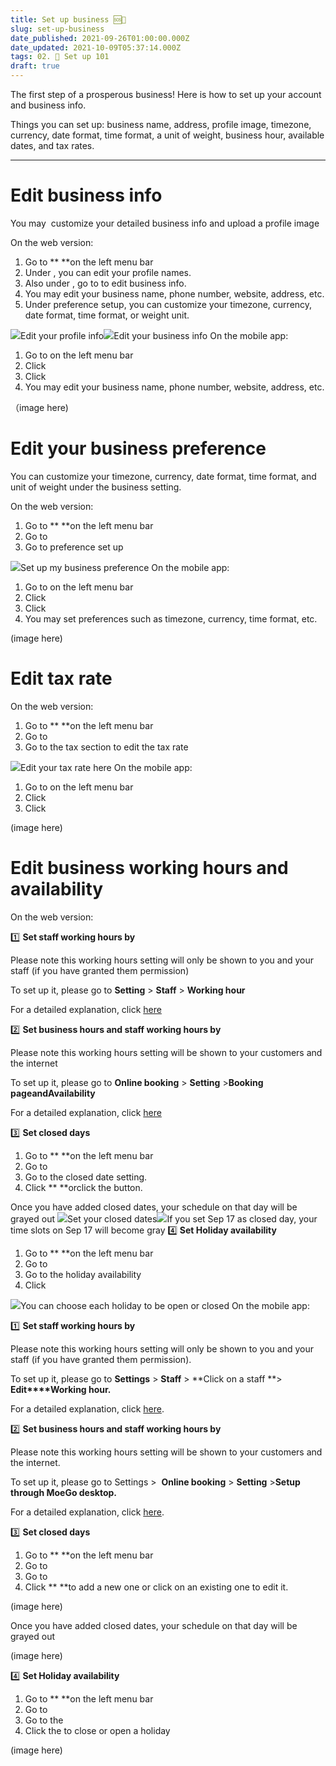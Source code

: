 ```yaml
---
title: Set up business 🆘📱
slug: set-up-business
date_published: 2021-09-26T01:00:00.000Z
date_updated: 2021-10-09T05:37:14.000Z
tags: 02. 🌟 Set up 101
draft: true
---
```


The first step of a prosperous business! Here is how to set up your account and business info.

Things you can set up: business name, address, profile image, timezone, currency, date format, time format, a unit of weight, business hour, available dates, and tax rates. 

---

# Edit business info

You may  customize your detailed business info and upload a profile image

On the web version:

1. Go to **<Setting> **on the left menu bar
2. Under **<Profile>**, you can edit your profile names.
3. Also under **<Setting>**, go to **<Business>** to edit business info.
4. You may edit your business name, phone number, website, address, etc.
5. Under preference setup, you can customize your timezone, currency, date format, time format, or weight unit.

![](__GHOST_URL__/content/images/2021/09/CleanShot-2021-09-15-at-18.39.02.png)Edit your profile info![](__GHOST_URL__/content/images/2021/09/CleanShot-2021-09-15-at-18.40.50.png)Edit your business info
On the mobile app:

1. Go to **<Settings>** on the left menu bar
2. Click **<Business>**
3. Click **<Business profile>**
4. You may edit your business name, phone number, website, address, etc.

（image here)

# Edit your business preference

You can customize your timezone, currency, date format, time format, and unit of weight under the business setting.

On the web version:

1. Go to **<Setting> **on the left menu bar
2. Go to **<Business>**
3. Go to preference set up

![](__GHOST_URL__/content/images/2021/09/CleanShot-2021-09-15-at-18.45.57.png)Set up my business preference
On the mobile app:

1. Go to **<Settings>** on the left menu bar
2. Click **<Business>**
3. Click **<Business preference>**
4. You may set preferences such as timezone, currency, time format, etc.

(image here)

# Edit tax rate

On the web version:

1. Go to **<Setting> **on the left menu bar
2. Go to **<Business>**
3. Go to the tax section to edit the tax rate

![](__GHOST_URL__/content/images/2021/09/CleanShot-2021-09-15-at-18.51.36.png)Edit your tax rate here
On the mobile app:

1. Go to **<Settings>** on the left menu bar
2. Click **<Business>**
3. Click **<tax>**

(image here)

# Edit business working hours and availability

On the web version:

1️⃣ **Set staff working hours by <Setting>**

Please note this working hours setting will only be shown to you and your staff (if you have granted them permission)

To set up it, please go to **Setting** > **Staff** > **Working hour**

For a detailed explanation, click [here](__GHOST_URL__/set-up-staff-and-working-hours/#setup-staff-working-hours)

2️⃣ **Set business hours and staff working hours by <Online booking>**

Please note this working hours setting will be shown to your customers and the internet

To set up it, please go to **Online booking** > **Setting** >**Booking page****and****Availability**

For a detailed explanation, click [here](__GHOST_URL__/available-services-price/)

3️⃣ **Set closed days**

1. Go to **<Setting> **on the left menu bar
2. Go to **<Business>**
3. Go to the closed date setting.
4. Click **<Add new closed dates> **orclick the **<edit>** button.

Once you have added closed dates, your schedule on that day will be grayed out
![](__GHOST_URL__/content/images/2021/09/_36.gif)Set your closed dates![](__GHOST_URL__/content/images/2021/09/CleanShot-2021-09-13-at-14.11.35.png)If you set Sep 17 as closed day, your time slots on Sep 17 will become gray
4️⃣ **Set Holiday availability**

1. Go to **<Setting> **on the left menu bar
2. Go to **<Business>**
3. Go to the holiday availability
4. Click **<Set up>**

![](__GHOST_URL__/content/images/2021/09/CleanShot-2021-09-13-at-14.14.23.png)You can choose each holiday to be open or closed
On the mobile app:

1️⃣ **Set staff working hours by <Setting>**

Please note this working hours setting will only be shown to you and your staff (if you have granted them permission).

To set up it, please go to **Settings** > **Staff** > **Click on a staff **> **Edit****Working hour.**

For a detailed explanation, click [here](__GHOST_URL__/set-up-staff-and-working-hours/#setup-staff-working-hours).

2️⃣ **Set business hours and staff working hours by <Online booking>**

Please note this working hours setting will be shown to your customers and the internet.

To set up it, please go to Settings >  **Online booking** > **Setting** >**Setup through MoeGo desktop.**

For a detailed explanation, click [here](__GHOST_URL__/available-services-price/).

3️⃣ **Set closed days**

1. Go to **<Setting> **on the left menu bar
2. Go to **<Business>**
3. Go to **<Closed date setting>**
4. Click **<Add> **to add a new one or click on an existing one to edit it.

(image here)

Once you have added closed dates, your schedule on that day will be grayed out

(image here)

4️⃣ **Set Holiday availability**

1. Go to **<Setting> **on the left menu bar
2. Go to **<Business>**
3. Go to the **<Holiday availability>**
4. Click the **<toggle>** to close or open a holiday

(image here)
